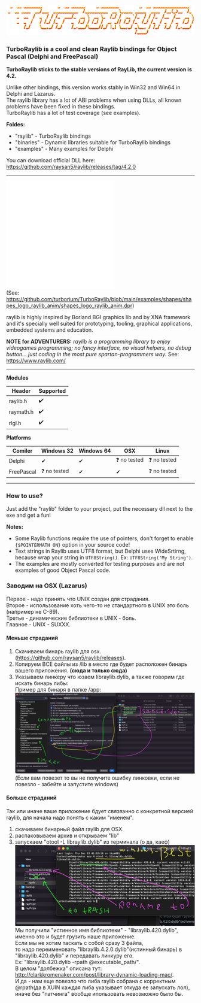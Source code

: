 ![TurboRaylib](logo/TurboRaylib.png)

### **TurboRaylib is a cool and clean Raylib bindings for Object Pascal (Delphi and FreePascal)**

**TurboRaylib sticks to the stable versions of RayLib, the current version is 4.2.**  

Unlike other bindings, this version works stably in Win32 and Win64 in Delphi and Lazarus.  
The raylib library has a lot of ABI problems when using DLLs, all known problems have been fixed in these bindings.  
TurboRaylib has a lot of test coverage (see examples).  

**Foldes:**
- "raylib" - TurboRaylib bindings
- "binaries" - Dynamic libraries suitable for TurboRaylib bindings
- "examples" - Many examples for Delphi

You can download official DLL here: https://github.com/raysan5/raylib/releases/tag/4.2.0  

---

![TurboRaylib](logo/raylib_logo_animation.gif)  
(See: https://github.com/turborium/TurboRaylib/blob/main/examples/shapes/shapes_logo_raylib_anim/shapes_logo_raylib_anim.dpr)

raylib is highly inspired by Borland BGI graphics lib and by XNA framework and it's specially well suited for prototyping, tooling, graphical applications, embedded systems and education.

**NOTE for ADVENTURERS:** *raylib is a programming library to enjoy videogames programming; no fancy interface, no visual helpers, no debug button... just coding in the most pure spartan-programmers way.* See: https://www.raylib.com/

---

**Modules**

Header     | Supported          |
---------  | ------------------ |
raylib.h   | :heavy_check_mark: |
raymath.h  | :heavy_check_mark: |
rlgl.h     | :heavy_check_mark: |

**Platforms**

Comiler     | Windows 32 | Windows 64 | OSX          | Linux        |
----------- | -------- | -------------| ------------ | ------------ |
Delphi      | ✔        | ✔           | ❓ no tested | ❓ no tested |
FreePascal  | ❓ no tested | ✔           | ✔       |❓ no tested |

---

### How to use?
Just add the "raylib" folder to your project, put the necessary dll next to the exe and get a fun!

**Notes:**
- Some Raylib functions require the use of pointers, don't forget to enable ```{$POINTERMATH ON}``` option in your source code! 
- Text strings in Raylib uses UTF8 format, but Delphi uses WideSrtirng, because wrap your string in ```UTF8String()```. Ex: ```UTF8String('My String')```.
- The examples are mostly converted for testing purposes and are not examples of good Object Pascal code.

### Заводим на OSX (Lazarus)
Первое - надо принять что UNIX создан для страдания.   
Второе - использование хоть чего-то не стандартного в UNIX это боль (например не С-89).  
Третье - динамические библиотеки в UNIX - боль.  
Главное - UNIX - SUXXX.  

#### Меньше страданий
1) Скачиваем бинарь raylib для osx. (https://github.com/raysan5/raylib/releases).  
2) Копируем ВСЕ файлы из /lib в место где будет расположен бинарь вашего приложения. **(сюда и только сюда)**
3) Указываем линкеру что юзаем libraylib.dylib, а также говорим где искать бинарь либы:  
Пример для бинаря в папке /app:  
![TurboRaylib](logo/unix-way.png)  
(Если вам повезет то вы не получите ошибку линковки, если не повезло - забейте и запустите windows)

#### Больше страданий
Так или иначе ваше приложение бдует связяанно с конкретной версией raylib, для начала надо понять с каким "именем".
1) скачиваем бинарный файл raylib для OSX.
2) распаковываем архив и открываем "lib"
3) запускаем "otool -L libraylib.dylib" из терминала (о да, каеф)  
![TurboRaylib](logo/unix-way-hard.png)  
Мы получили "истинное имя библиотеки" - "libraylib.420.dylib", именно это и будет грузить наше приложение.   
Если мы не хотим таскать с собой сразу 3 файла,   
то надо переименовать "libraylib.4.2.0.dylib"(истинный бинарь) в "libraylib.420.dylib" и передавать линкуру его.   
Ex: "libraylib.420.dylib -rpath @executable_path/".    
В целом "долбежка" описана тут: http://clarkkromenaker.com/post/library-dynamic-loading-mac/.    
И да - нам еще повезло что либа raylib собрана с корректным @rpath(да в XUIN каждая либа указывает откуда ее запускать лол), иначе без "патчинга" вообще ипользовать невозможно было бы.     


